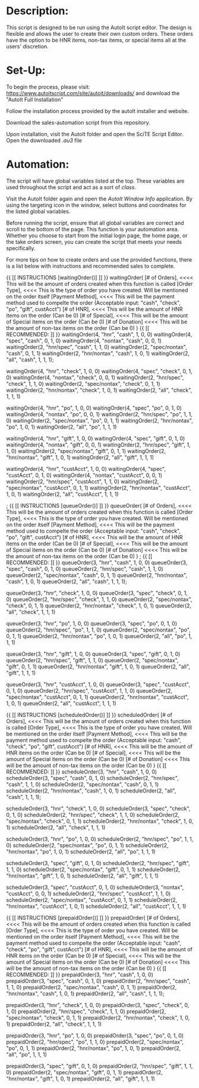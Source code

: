 # Description:
This script is designed to be run using the AutoIt script editor. The design is flexible and allows the user to create their own custom orders. These orders have the option to be HNR items, non-tax items, or special items all at the users' discretion.

# Set-Up:
To begin the process, please visit:
https://www.autoitscript.com/site/autoit/downloads/ and download the "AutoIt Full Installation"

Follow the installation process provided by the autoIt installer and website.

Download the sales-automation script from this repository.

Upon installation, visit the AutoIt folder and open the SciTE Script Editor. Open the downloaded *.au3* file

# Automation:
The script will have global variables listed at the top. These variables are used throughout the script and act as a sort of *class*.

Visit the AutoIt folder again and open the *AutoIt Window Info* application. By using the targeting icon in the window, select buttons and coordinates for the listed global variables.

Before running the script, ensure that all global variables are correct and scroll to the bottom of the page. This function is *your* automation area. Whether you choose to start from the initial login page, the home page, or the take orders screen, you can create the script that meets your needs specifically.

For more tips on how to create orders and use the provided functions, there is a list below with instructions and recommended sales to complete.










 {{ [[ INSTRUCTIONS [waitingOrder()] ]] }}
waitingOrder(
	[# of Orders], 		<<<< This will be the amount of orders created when this function is called
   [Order Type], 		<<<< This is the type of order you have created. Will be mentioned on the order itself
   [Payment Method],	<<<< This will be the payment method used to compelte the order (Acceptable input: "cash", "check", "po", "gift", custAcct")
   [# of HNR], 		<<<< This will be the amount of HNR items on the order (Can be 0)
   [# of Special], 	<<<< This will be the amount of Special items on the order (Can be 0)
   [# of Donation]		<<<< This will be the amount of non-tax items on the order (Can be 0)
)
 {{ [[ RECOMMENDED: ]] }}
waitingOrder(4, "hnr", "cash", 1, 0, 0)
waitingOrder(4, "spec", "cash", 0, 1, 0)
waitingOrder(4, "nontax", "cash", 0, 0, 1)
waitingOrder(2, "hnr/spec", "cash", 1, 1, 0)
waitingOrder(2, "spec/nontax", "cash", 0, 1, 1)
waitingOrder(2, "hnr/nontax", "cash", 1, 0, 1)
waitingOrder(2, "all", "cash", 1, 1, 1);

waitingOrder(4, "hnr", "check", 1, 0, 0)
waitingOrder(4, "spec", "check", 0, 1, 0)
waitingOrder(4, "nontax", "check", 0, 0, 1)
waitingOrder(2, "hnr/spec", "check", 1, 1, 0)
waitingOrder(2, "spec/nontax", "check", 0, 1, 1)
waitingOrder(2, "hnr/nontax", "check", 1, 0, 1)
waitingOrder(2, "all", "check", 1, 1, 1)

waitingOrder(4, "hnr", "po", 1, 0, 0)
waitingOrder(4, "spec", "po", 0, 1, 0)
waitingOrder(4, "nontax", "po", 0, 0, 1)
waitingOrder(2, "hnr/spec", "po", 1, 1, 0)
waitingOrder(2, "spec/nontax", "po", 0, 1, 1)
waitingOrder(2, "hnr/nontax", "po", 1, 0, 1)
waitingOrder(2, "all", "po", 1, 1, 1)

waitingOrder(4, "hnr", "gift", 1, 0, 0)
waitingOrder(4, "spec", "gift", 0, 1, 0)
waitingOrder(4, "nontax", "gift", 0, 0, 1)
waitingOrder(2, "hnr/spec", "gift", 1, 1, 0)
waitingOrder(2, "spec/nontax", "gift", 0, 1, 1)
waitingOrder(2, "hnr/nontax", "gift", 1, 0, 1)
waitingOrder(2, "all", "gift", 1, 1, 1)

waitingOrder(4, "hnr", "custAcct", 1, 0, 0)
waitingOrder(4, "spec", "custAcct", 0, 1, 0)
waitingOrder(4, "nontax", "custAcct", 0, 0, 1)
waitingOrder(2, "hnr/spec", "custAcct", 1, 1, 0)
waitingOrder(2, "spec/nontax", "custAcct", 0, 1, 1)
waitingOrder(2, "hnr/nontax", "custAcct", 1, 0, 1)
waitingOrder(2, "all", "custAcct", 1, 1, 1)

; {{ [[ INSTRUCTIONS [queueOrder()] ]] }}
queueOrder(
	[# of Orders], 		<<<< This will be the amount of orders created when this function is called
   [Order Type], 		<<<< This is the type of order you have created. Will be mentioned on the order itself
   [Payment Method],	<<<< This will be the payment method used to compelte the order (Acceptable input: "cash", "check", "po", "gift", custAcct")
   [# of HNR], 		<<<< This will be the amount of HNR items on the order (Can be 0)
   [# of Special], 	<<<< This will be the amount of Special items on the order (Can be 0)
   [# of Donation]		<<<< This will be the amount of non-tax items on the order (Can be 0)
)
; {{ [[ RECOMMENDED: ]] }}
queueOrder(3, "hnr", "cash", 1, 0, 0)
queueOrder(3, "spec", "cash", 0, 1, 0)
queueOrder(2, "hnr/spec", "cash", 1, 1, 0)
queueOrder(2, "spec/nontax", "cash", 0, 1, 1)
queueOrder(2, "hnr/nontax", "cash", 1, 0, 1)
queueOrder(2, "all", "cash", 1, 1, 1);

queueOrder(3, "hnr", "check", 1, 0, 0)
queueOrder(3, "spec", "check", 0, 1, 0)
queueOrder(2, "hnr/spec", "check", 1, 1, 0)
queueOrder(2, "spec/nontax", "check", 0, 1, 1)
queueOrder(2, "hnr/nontax", "check", 1, 0, 1)
queueOrder(2, "all", "check", 1, 1, 1)

queueOrder(3, "hnr", "po", 1, 0, 0)
queueOrder(3, "spec", "po", 0, 1, 0)
queueOrder(2, "hnr/spec", "po", 1, 1, 0)
queueOrder(2, "spec/nontax", "po", 0, 1, 1)
queueOrder(2, "hnr/nontax", "po", 1, 0, 1)
queueOrder(2, "all", "po", 1, 1, 1)

queueOrder(3, "hnr", "gift", 1, 0, 0)
queueOrder(3, "spec", "gift", 0, 1, 0)
queueOrder(2, "hnr/spec", "gift", 1, 1, 0)
queueOrder(2, "spec/nontax", "gift", 0, 1, 1)
queueOrder(2, "hnr/nontax", "gift", 1, 0, 1)
queueOrder(2, "all", "gift", 1, 1, 1)

queueOrder(3, "hnr", "custAcct", 1, 0, 0)
queueOrder(3, "spec", "custAcct", 0, 1, 0)
queueOrder(2, "hnr/spec", "custAcct", 1, 1, 0)
queueOrder(2, "spec/nontax", "custAcct", 0, 1, 1)
queueOrder(2, "hnr/nontax", "custAcct", 1, 0, 1)
queueOrder(2, "all", "custAcct", 1, 1, 1)

 {{ [[ INSTRUCTIONS [scheduledOrder()] ]] }}
scheduledOrder(
	[# of Orders], 		<<<< This will be the amount of orders created when this function is called
   [Order Type], 		<<<< This is the type of order you have created. Will be mentioned on the order itself
   [Payment Method],	<<<< This will be the payment method used to compelte the order (Acceptable input: "cash", "check", "po", "gift", custAcct")
   [# of HNR], 		<<<< This will be the amount of HNR items on the order (Can be 0)
   [# of Special], 	<<<< This will be the amount of Special items on the order (Can be 0)
   [# of Donation]		<<<< This will be the amount of non-tax items on the order (Can be 0)
)
 {{ [[ RECOMMENDED: ]] }}
scheduleOrder(3, "hnr", "cash", 1, 0, 0)
scheduleOrder(3, "spec", "cash", 0, 1, 0)
scheduleOrder(2, "hnr/spec", "cash", 1, 1, 0)
scheduleOrder(2, "spec/nontax", "cash", 0, 1, 1)
scheduleOrder(2, "hnr/nontax", "cash", 1, 0, 1)
scheduleOrder(2, "all", "cash", 1, 1, 1);

scheduleOrder(3, "hnr", "check", 1, 0, 0)
scheduleOrder(3, "spec", "check", 0, 1, 0)
scheduleOrder(2, "hnr/spec", "check", 1, 1, 0)
scheduleOrder(2, "spec/nontax", "check", 0, 1, 1)
scheduleOrder(2, "hnr/nontax", "check", 1, 0, 1)
scheduleOrder(2, "all", "check", 1, 1, 1)

scheduleOrder(3, "hnr", "po", 1, 0, 0)
scheduleOrder(2, "hnr/spec", "po", 1, 1, 0)
scheduleOrder(2, "spec/nontax", "po", 0, 1, 1)
scheduleOrder(2, "hnr/nontax", "po", 1, 0, 1)
scheduleOrder(2, "all", "po", 1, 1, 1)

scheduleOrder(3, "spec", "gift", 0, 1, 0)
scheduleOrder(2, "hnr/spec", "gift", 1, 1, 0)
scheduleOrder(2, "spec/nontax", "gift", 0, 1, 1)
scheduleOrder(2, "hnr/nontax", "gift", 1, 0, 1)
scheduleOrder(2, "all", "gift", 1, 1, 1)

scheduleOrder(3, "spec", "custAcct", 0, 1, 0)
scheduleOrder(3, "nontax", "custAcct", 0, 0, 1)
scheduleOrder(2, "hnr/spec", "custAcct", 1, 1, 0)
scheduleOrder(2, "spec/nontax", "custAcct", 0, 1, 1)
scheduleOrder(2, "hnr/nontax", "custAcct", 1, 0, 1)
scheduleOrder(2, "all", "custAcct", 1, 1, 1)

 {{ [[ INSTRUCTIONS [prepaidOrder()] ]] }}
prepaidOrder(
	[# of Orders], 		<<<< This will be the amount of orders created when this function is called
   [Order Type], 		<<<< This is the type of order you have created. Will be mentioned on the order itself
   [Payment Method],	<<<< This will be the payment method used to compelte the order (Acceptable input: "cash", "check", "po", "gift", custAcct")
   [# of HNR], 		<<<< This will be the amount of HNR items on the order (Can be 0)
   [# of Special], 	<<<< This will be the amount of Special items on the order (Can be 0)
   [# of Donation]		<<<< This will be the amount of non-tax items on the order (Can be 0)
)
 {{ [[ RECOMMENDED: ]] }}
prepaidOrder(3, "hnr", "cash", 1, 0, 0)
prepaidOrder(3, "spec", "cash", 0, 1, 0)
prepaidOrder(2, "hnr/spec", "cash", 1, 1, 0)
prepaidOrder(2, "spec/nontax", "cash", 0, 1, 1)
prepaidOrder(2, "hnr/nontax", "cash", 1, 0, 1)
prepaidOrder(2, "all", "cash", 1, 1, 1);

prepaidOrder(3, "hnr", "check", 1, 0, 0)
prepaidOrder(3, "spec", "check", 0, 1, 0)
prepaidOrder(2, "hnr/spec", "check", 1, 1, 0)
prepaidOrder(2, "spec/nontax", "check", 0, 1, 1)
prepaidOrder(2, "hnr/nontax", "check", 1, 0, 1)
prepaidOrder(2, "all", "check", 1, 1, 1)

prepaidOrder(3, "hnr", "po", 1, 0, 0)
prepaidOrder(3, "spec", "po", 0, 1, 0)
prepaidOrder(2, "hnr/spec", "po", 1, 1, 0)
prepaidOrder(2, "spec/nontax", "po", 0, 1, 1)
prepaidOrder(2, "hnr/nontax", "po", 1, 0, 1)
prepaidOrder(2, "all", "po", 1, 1, 1)

prepaidOrder(3, "spec", "gift", 0, 1, 0)
prepaidOrder(2, "hnr/spec", "gift", 1, 1, 0)
prepaidOrder(2, "spec/nontax", "gift", 0, 1, 1)
prepaidOrder(2, "hnr/nontax", "gift", 1, 0, 1)
prepaidOrder(2, "all", "gift", 1, 1, 1)
